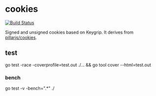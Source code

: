 # cookies

[![Build Status](https://img.shields.io/travis/vicanso/cookies.svg?label=linux+build)](https://travis-ci.org/vicanso/cookies)

Signed and unsigned cookies based on Keygrip. It derives from [pillarjs/cookies](https://github.com/pillarjs/cookies).


## test

go test -race -coverprofile=test.out ./... && go tool cover --html=test.out

### bench

go test -v -bench=".*" ./